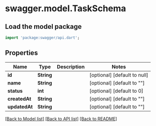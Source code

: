 # swagger.model.TaskSchema

## Load the model package
```dart
import 'package:swagger/api.dart';
```

## Properties
Name | Type | Description | Notes
------------ | ------------- | ------------- | -------------
**id** | **String** |  | [optional] [default to null]
**name** | **String** |  | [optional] [default to &quot;&quot;]
**status** | **int** |  | [optional] [default to 0]
**createdAt** | **String** |  | [optional] [default to &quot;&quot;]
**updatedAt** | **String** |  | [optional] [default to &quot;&quot;]

[[Back to Model list]](../README.md#documentation-for-models) [[Back to API list]](../README.md#documentation-for-api-endpoints) [[Back to README]](../README.md)

